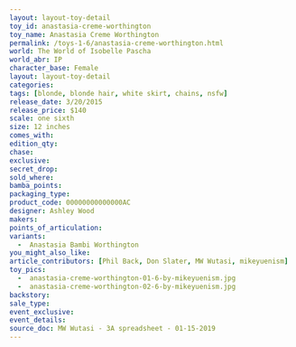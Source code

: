```yaml
---
layout: layout-toy-detail 
toy_id: anastasia-creme-worthington
toy_name: Anastasia Creme Worthington
permalink: /toys-1-6/anastasia-creme-worthington.html
world: The World of Isobelle Pascha
world_abr: IP
character_base: Female
layout: layout-toy-detail
categories: 
tags: [blonde, blonde hair, white skirt, chains, nsfw]
release_date: 3/20/2015
release_price: $140 
scale: one sixth
size: 12 inches
comes_with: 
edition_qty: 
chase: 
exclusive: 
secret_drop: 
sold_where: 
bamba_points: 
packaging_type: 
product_code: 00000000000000AC
designer: Ashley Wood
makers: 
points_of_articulation: 
variants:
  -  Anastasia Bambi Worthington 
you_might_also_like: 
article_contributors: [Phil Back, Don Slater, MW Wutasi, mikeyuenism]
toy_pics: 
  -  anastasia-creme-worthington-01-6-by-mikeyuenism.jpg
  -  anastasia-creme-worthington-02-6-by-mikeyuenism.jpg
backstory: 
sale_type: 
event_exclusive: 
event_details: 
source_doc: MW Wutasi - 3A spreadsheet - 01-15-2019
---
```


